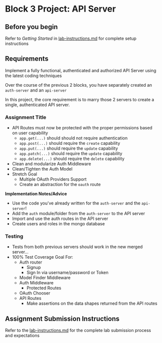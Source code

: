 # Block 3 Project: API Server

## Before you begin
Refer to *Getting Started* in [lab-instructions.md](../../../reference/submission-instructions/labs.md) for complete setup instructions

## Requirements
Implement a fully functional, authenticated and authorized API Server using the latest coding techniques

Over the course of the previous 2 blocks, you have separately created an `auth-server` and an `api-server`

In this project, the core requirement is to marry those 2 servers to create a single, authenticated API server.

### Assignment Title
* API Routes must now be protected with the proper permissions based on user capability
  * `app.get(...)` should should not require authentication
  * `app.post(...)` should require the `create` capability
  * `app.put(...)` should require the `update` capability
  * `app.patch(...)` should require the `update` capability
  * `app.delete(...)` should require the `delete` capability
* Clean and modularize Auth Middleware
* Clean/Tighten the Auth Model
* Stretch Goal
  * Multiple OAuth Providers Support
  * Create an abstraction for the `oauth` route

**Implementation Notes/Advice**
  * Use the code you've already written for the `auth-server` and the `api-server`!
  * Add the `auth` module/folder from the `auth-server` to the API server
  * Import and use the auth routes in the API server
  * Create users and roles in the mongo database

### Testing
* Tests from both previous servers should work in the new merged server...
* 100% Test Coverage Goal For:
  * Auth router
    * Signup
    * Sign In via username/password or Token
  * Model Finder Middleware
  * Auth Middleware
    * Protected Routes
  * OAuth Chooser
  * API Routes
    * Make assertions on the data shapes returned from the API routes

## Assignment Submission Instructions
Refer to the [lab-instructions.md](../../../reference/submission-instructions/labs.md) for the complete lab submission process and expectations
